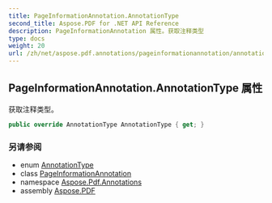 ```yaml
---
title: PageInformationAnnotation.AnnotationType
second_title: Aspose.PDF for .NET API Reference
description: PageInformationAnnotation 属性。获取注释类型
type: docs
weight: 20
url: /zh/net/aspose.pdf.annotations/pageinformationannotation/annotationtype/
---
```

## PageInformationAnnotation.AnnotationType 属性

获取注释类型。

```csharp
public override AnnotationType AnnotationType { get; }
```

### 另请参阅

* enum [AnnotationType](../../annotationtype/)
* class [PageInformationAnnotation](../)
* namespace [Aspose.Pdf.Annotations](../../../aspose.pdf.annotations/)
* assembly [Aspose.PDF](../../../)